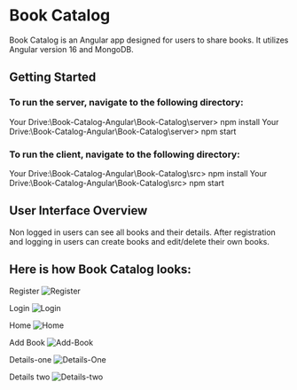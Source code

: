 # Book Catalog

Book Catalog is an Angular app designed for users to share books. It utilizes Angular version 16 and MongoDB.

## Getting Started

### To run the server, navigate to the following directory:
 Your Drive:\Book-Catalog-Angular\Book-Catalog\server> npm install
 Your Drive:\Book-Catalog-Angular\Book-Catalog\server> npm start

### To run the client, navigate to the following directory:
 Your Drive:\Book-Catalog-Angular\Book-Catalog\src> npm install
 Your Drive:\Book-Catalog-Angular\Book-Catalog\src> npm start

## User Interface Overview

Non logged in users can see all books and their details.
After registration and logging in users can create books and edit/delete their own books.

## Here is how Book Catalog looks:
Register
![Register](Book-Catalog/Screen-Shots/Register.PNG)

Login
![Login](./Screen-Shots/Login.PNG)

Home
![Home](./Screen-Shots/Home.PNG)

Add Book
![Add-Book](./Screen-Shots/Add-Book.PNG)

Details-one
![Details-One](./Screen-Shots/Details-Non-logged-not-owner.PNG)

Details two
![Details-two](./Screen-Shots/Owner-details-view.PNG)

